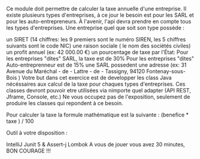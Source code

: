 Ce module doit permettre de calculer la taxe annuelle d'une entreprise. Il existe plusieurs types d'entreprises, à ce jour le besoin est pour les SARL et pour les auto-entrepreneurs. À l'avenir, l'api devra prendre en compte tous les types d'entreprises. Une entreprise quel que soit son type possède :

un SIRET (14 chiffres: les 9 premiers sont le numéro SIREN, les 5 chiffres suivants sont le code NIC)
une raison sociale ( le nom des sociétés civiles)
un profit annuel (ex: 42 000.00 €)
un pourcentage de taxe par l'État: Pour les entreprises "dites" SARL, la taxe est de 30% Pour les entreprises "dites" Auto-entreprenneur est de 15%
une SARL possedent une adresse (ex: 31 Avenue du Maréchal - de - Lattre - de - Tassigny, 94120 Fontenay-sous-Bois )
Votre but dans cet exercice est de developper les class Java nécéssaires aux calcul de la taxe pour chaques types d'entreprises. Ces classes devront pouvoir etre utilisées via nimporte quel adapter (API REST, Jframe, Console, etc.) Ne vous occupez pas de l'exposition, seulement de produire les classes qui repondent à ce besoin.

Pour calculer la taxe la formule mathématique est la suivante : (benefice * taxe ) / 100

Outil à votre disposition :

IntelliJ
Junit 5 & Assert-j
Lombok
A vous de jouer vous avez 30 minutes, BON COURAGE !!!